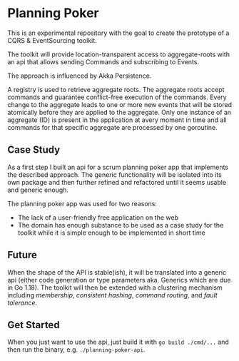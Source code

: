 # Planning Poker

This is an experimental repository with the goal to create the prototype of a CQRS & EventSourcing toolkit.

The toolkit will provide location-transparent access to aggregate-roots with an api that allows sending Commands and
subscribing to Events.

The approach is influenced by Akka Persistence.

A registry is used to retrieve aggregate roots. The aggregate roots accept commands and guarantee conflict-free
execution of the commands. Every change to the aggregate leads to one or more new events that will be stored atomically
before they are applied to the aggregate. Only one instance of an aggregate (ID) is present in the application at avery
moment in time and all commands for that specific aggregate are processed by one goroutine.

## Case Study

As a first step I built an api for a scrum planning poker app that implements the described approach. The generic
functionality will be isolated into its own package and then further refined and refactored until it seems usable and
generic enough.

The planning poker app was used for two reasons:

- The lack of a user-friendly free application on the web
- The domain has enough substance to be used as a case study for the toolkit while it is simple enough to be implemented
  in short time

## Future

When the shape of the API is stable(ish), it will be translated into a generic api (either code generation or type
parameters aka. Generics which are due in Go 1.18). The toolkit will then be extended with a clustering mechanism
including _membership_, _consistent hashing_, _command routing_, and _fault tolerance_.

## Get Started

When you just want to use the api, just build it with `go build ./cmd/...` and then run the binary, e.g.
`./planning-poker-api`.



